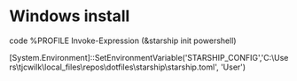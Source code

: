 

# Windows install

code %PROFILE 
Invoke-Expression (&starship init powershell)

[System.Environment]::SetEnvironmentVariable('STARSHIP_CONFIG','C:\Users\tjcwilk\local_files\repos\dotfiles\starship\starship.toml', 'User')